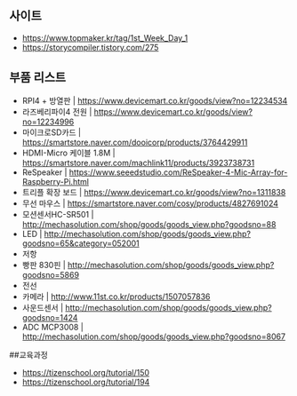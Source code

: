 ## 사이트  
* https://www.topmaker.kr/tag/1st_Week_Day_1  
* https://storycompiler.tistory.com/275  

## 부품 리스트  
* RPI4 + 방열판 | https://www.devicemart.co.kr/goods/view?no=12234534  
* 라즈베리파이4 전원 | https://www.devicemart.co.kr/goods/view?no=12234996  
* 마이크로SD카드 | https://smartstore.naver.com/dooicorp/products/3764429911  
* HDMI-Micro 케이블 1.8M | https://smartstore.naver.com/machlink11/products/3923738731  
* ReSpeaker | https://www.seeedstudio.com/ReSpeaker-4-Mic-Array-for-Raspberry-Pi.html  
* 트리플 확장 보드 | https://www.devicemart.co.kr/goods/view?no=1311838  
* 무선 마우스 | https://smartstore.naver.com/cosy/products/4827691024  
* 모션센서HC-SR501 | http://mechasolution.com/shop/goods/goods_view.php?goodsno=88  
* LED | http://mechasolution.com/shop/goods/goods_view.php?goodsno=65&category=052001  
* 저항  
* 빵판 830핀 | http://mechasolution.com/shop/goods/goods_view.php?goodsno=5869  
* 전선  
* 카메라 | http://www.11st.co.kr/products/1507057836  
* 사운드센서 | http://mechasolution.com/shop/goods/goods_view.php?goodsno=1424   
* ADC MCP3008 | http://mechasolution.com/shop/goods/goods_view.php?goodsno=8067  

##교육과정  
* https://tizenschool.org/tutorial/150  
* https://tizenschool.org/tutorial/194  
